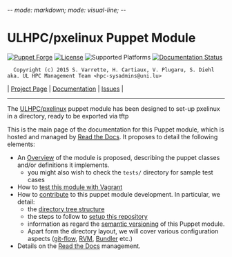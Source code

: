 -*- mode: markdown; mode: visual-line;  -*-

# ULHPC/pxelinux Puppet Module 

[![Puppet Forge](http://img.shields.io/puppetforge/v/ULHPC/pxelinux.svg)](https://forge.puppetlabs.com/ULHPC/pxelinux)
[![License](http://img.shields.io/:license-GPL3.0-blue.svg)](LICENSE)
![Supported Platforms](http://img.shields.io/badge/platform-debian-lightgrey.svg)
[![Documentation Status](https://readthedocs.org/projects/ulhpc-puppet-pxelinux/badge/?version=latest)](https://readthedocs.org/projects/ulhpc-puppet-pxelinux/?badge=latest)

      Copyright (c) 2015 S. Varrette, H. Cartiaux, V. Plugaru, S. Diehl aka. UL HPC Management Team <hpc-sysadmins@uni.lu>

| [Project Page](https://github.com/ULHPC/puppet-pxelinux) | [Documentation](http://ulhpc-puppet-pxelinux.readthedocs.org/en/latest/) | [Issues](https://github.com/ULHPC/puppet-pxelinux/issues) |


-----------
The [ULHPC/pxelinux](https://github.com/ULHPC/puppet-pxelinux) puppet module has been designed to set-up pxelinux in a directory, ready to be exported via tftp

This is the main page of the documentation for this Puppet module, which is hosted and managed by [Read the Docs](http://ulhpc-pxelinux.readthedocs.org/en/latest/).
It proposes to detail the following elements:

* An [Overview](overview.md) of the module is proposed, describing the puppet classes and/or definitions it implements.
     - you might also wish to check the `tests/` directory for sample test cases 
* How to [test this module with Vagrant](vagrant.md)
* How to [contribute](contributing/index.md) to this puppet module development. In particular, we detail:
     - the [directory tree structure](contributing/layout.md)
	 - the steps to follow to [setup this repository](contributing/setup.md)
	 - information as regard the [semantic versioning](contributing/versioning.md) of this Puppet module. 
     - Apart form the directory layout, we will cover various configuration aspects ([git-flow](https://github.com/nvie/gitflow), [RVM](https://rvm.io/), [Bundler](http://bundler.io/) etc.)
* Details on the [Read the Docs](http://ulhpc-puppet-pxelinux.readthedocs.org/en/latest/) management.


